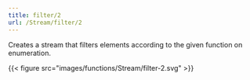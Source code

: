 ```yaml
---
title: filter/2
url: /Stream/filter/2
---
```


Creates a stream that filters elements according to the given function on enumeration.

{{< figure src="images/functions/Stream/filter-2.svg" >}}

